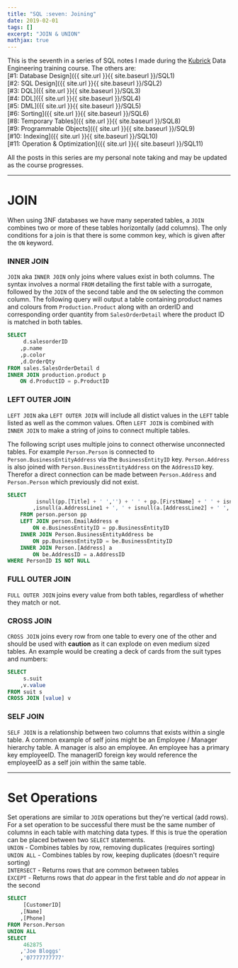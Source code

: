```yaml
---
title: "SQL :seven: Joining"
date: 2019-02-01
tags: []
excerpt: "JOIN & UNION"
mathjax: true
---
```


This is the seventh in a series of SQL notes I made during the [Kubrick](https://kubrickgroup.com/) Data Engineering training course. The others are:  
[#1: Database Design]({{ site.url }}{{ site.baseurl }}/SQL1)  
[#2: SQL Design]({{ site.url }}{{ site.baseurl }}/SQL2)  
[#3: DQL]({{ site.url }}{{ site.baseurl }}/SQL3)  
[#4: DDL]({{ site.url }}{{ site.baseurl }}/SQL4)  
[#5: DML]({{ site.url }}{{ site.baseurl }}/SQL5)  
[#6: Sorting]({{ site.url }}{{ site.baseurl }}/SQL6)  
[#8: Temporary Tables]({{ site.url }}{{ site.baseurl }}/SQL8)  
[#9: Programmable Objects]({{ site.url }}{{ site.baseurl }}/SQL9)  
[#10: Indexing]({{ site.url }}{{ site.baseurl }}/SQL10)  
[#11: Operation & Optimization]({{ site.url }}{{ site.baseurl }}/SQL11)  

All the posts in this series are my personal note taking and may be updated as the course progresses.  

---
# JOIN
When using 3NF databases we have many seperated tables, a `JOIN` combines two or more of these tables horizontally (add columns). The only conditions for a join is that there is some common key, which is given after the `ON` keyword.  

### INNER JOIN
`JOIN` aka `INNER JOIN` only joins where values exist in both columns. The syntax involves a normal `FROM` detailing the first table with a surrogate, followed by the `JOIN` of the second table and the `ON` selecting the common column. The following query will output a table containing product names and colours from `Production.Product` along with an orderID and corresponding order quantity from `SalesOrderDetail` where the product ID is matched in both tables.   

```sql
SELECT
	 d.salesorderID
	,p.name
	,p.color
	,d.OrderQty
FROM sales.SalesOrderDetail d
INNER JOIN production.product p
	ON d.ProductID = p.ProductID
```
### LEFT OUTER JOIN
`LEFT JOIN` aka `LEFT OUTER JOIN` will include all distict values in the `LEFT` table listed as well as the common values. Often `LEFT JOIN` is combined with `INNER JOIN` to make a string of joins to connect multiple tables.  

The following script uses multiple joins to connect otherwise unconnected tables. For example `Person.Person` is connected to `Person.BusinessEntityAddress` via the `BusinessEntityID` key. `Person.Address` is also joined with `Person.BusinessEntityAddress` on the `AddressID` key. Therefor a direct connection can be made between `Person.Address` and `Person.Person` which previously did not exist.  
```sql
SELECT 
		 isnull(pp.[Title] + ' ','') + ' ' + pp.[FirstName] + ' ' + isnull(pp.[MiddleName] + ' ','') + pp.[LastName] AS FullName
		,isnull(a.AddressLine1 + ', ' + isnull(a.[AddressLine2] + ' ','') + a.City + ', ' + a.PostalCode, 'N/A') AS [FullAddress]
	FROM person.person pp
	LEFT JOIN person.EmailAddress e
		ON e.BusinessEntityID = pp.BusinessEntityID
	INNER JOIN Person.BusinessEntityAddress be
		ON pp.BusinessEntityID = be.BusinessEntityID
	INNER JOIN Person.[Address] a
		ON be.AddressID = a.AddressID
WHERE PersonID IS NOT NULL
```  

### FULL OUTER JOIN
`FULL OUTER JOIN` joins every value from both tables, regardless of whether they match or not.  

### CROSS JOIN
`CROSS JOIN` joins every row from one table to every one of the other and should be used with **caution** as it can explode on even medium sized tables. An example would be creating a deck of cards from the suit types and numbers:  

```sql
SELECT
     s.suit
    ,v.value
FROM suit s
CROSS JOIN [value] v
```

### SELF JOIN
`SELF JOIN` is a relationship between two columns that exists within a single table. A common example of self joins might be an Employee / Manager hierarchy table. A manager is also an employee. An employee has a primary key employeeID. The managerID foreign key would reference the employeeID as a self join within the same table.  

---
# Set Operations
Set operations are similar to `JOIN` operations but they're vertical (add rows). For a set operation to be successful there must be the same number of columns in each table with matching data types. If this is true the operation can be placed between two `SELECT` statements.  
`UNION` - Combines tables by row, removing duplicates (requires sorting)  
`UNION ALL` - Combines tables by row, keeping duplicates (doesn't require sorting)  
`INTERSECT` - Returns rows that are common between tables  
`EXCEPT` - Returns rows that *do* appear in the first table and *do not* appear in the second  

```sql
SELECT 
	 [CustomerID]
	,[Name]
	,[Phone]
FROM Person.Person
UNION ALL
SELECT
	 462875
	,'Joe Bloggs'
	,'07777777777'
```